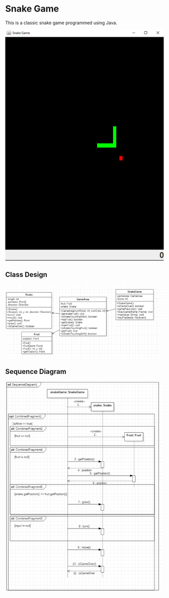# Snake Game

This is a classic snake game programmed using Java.

![snake game](SnakeGame.png)

## Class Design

![class design](ClassDiagram.png)

## Sequence Diagram
![sequence diagram](SequenceDiagram1.png)